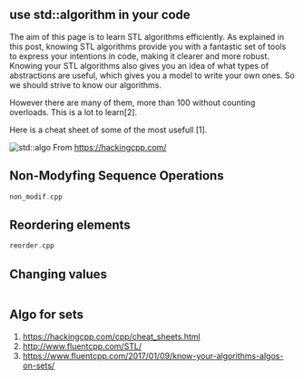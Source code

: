 ## use std::algorithm in your code

The aim of this page is to learn STL algorithms efficiently. As explained in this post, knowing STL algorithms provide you with a fantastic set of tools to express your intentions in code, making it clearer and more robust. Knowing your STL algorithms also gives you an idea of what types of abstractions are useful, which gives you a model to write your own ones. So we should strive to know our algorithms.

However there are many of them, more than 100 without counting overloads. This is a lot to learn[2].

Here is a cheat sheet of some of the most usefull [1].

![std::algo](https://hackingcpp.com/cpp/std/algorithms.png)
From https://hackingcpp.com/

## Non-Modyfing Sequence Operations
```cpp
non_modif.cpp
```


## Reordering elements

```cpp
reorder.cpp
```

## Changing values

```cpp

```

## Algo for sets




1. https://hackingcpp.com/cpp/cheat_sheets.html
2. http://www.fluentcpp.com/STL/
3. https://www.fluentcpp.com/2017/01/09/know-your-algorithms-algos-on-sets/



